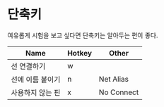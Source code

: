 # 단축키

여유롭게 시험을 보고 싶다면 단축키는 알아두는 편이 좋다.

|Name|Hotkey|Other|
|---|---|---|
|선 연결하기|w||
|선에 이름 붙이기|n|Net Alias|
|사용하지 않는 핀|x|No Connect|
